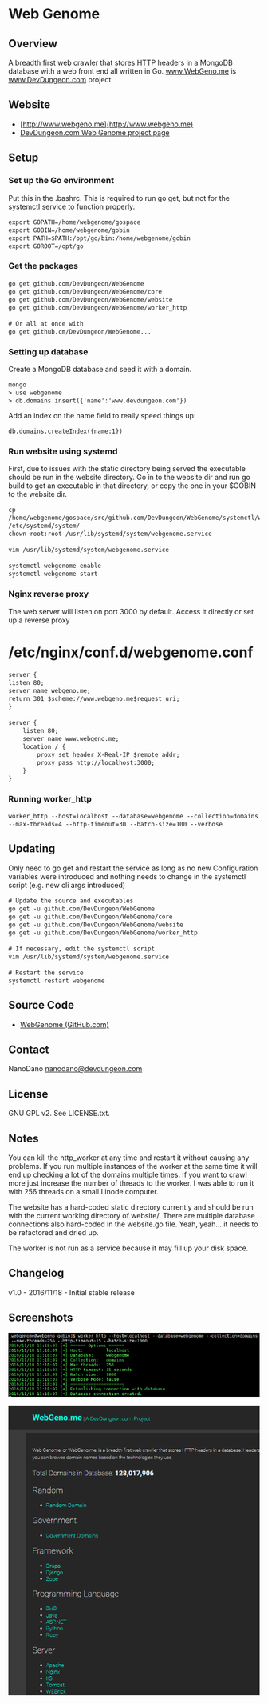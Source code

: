 # Web Genome

## Overview

A breadth first web crawler that stores HTTP headers in a MongoDB database with
a web front end all written in Go. www.WebGeno.me is www.DevDungeon.com project.

## Website

* [http://www.webgeno.me](http://www.webgeno.me)
* [DevDungeon.com Web Genome project page](http://www.devdungeon.com/content/web-genome)



## Setup

### Set up the Go environment

Put this in the .bashrc. This is required to run go get, but not for the
systemctl service to function properly.

	export GOPATH=/home/webgenome/gospace
	export GOBIN=/home/webgenome/gobin
	export PATH=$PATH:/opt/go/bin:/home/webgenome/gobin
	export GOROOT=/opt/go

### Get the packages

    go get github.com/DevDungeon/WebGenome
    go get github.com/DevDungeon/WebGenome/core
    go get github.com/DevDungeon/WebGenome/website
    go get github.com/DevDungeon/WebGenome/worker_http
    
    # Or all at once with
    go get github.cm/DevDungeon/WebGenome...
	
### Setting up database

Create a MongoDB database and seed it with a domain.

	mongo
	> use webgenome
	> db.domains.insert({'name':'www.devdungeon.com'})

Add an index on the name field to really speed things up:

	db.domains.createIndex({name:1})

### Run website using systemd

First, due to issues with the static directory being served the executable should
be run in the website directory. Go in to the website dir and run go build to get
an executable in that directory, or copy the one in your $GOBIN to the website dir.
	
	cp /home/webgenome/gospace/src/github.com/DevDungeon/WebGenome/systemctl/webgenome.service /etc/systemd/system/
	chown root:root /usr/lib/systemd/system/webgenome.service
	
	vim /usr/lib/systemd/system/webgenome.service
	
	systemctl webgenome enable
	systemctl webgenome start

### Nginx reverse proxy

The web server will listen on port 3000 by default.
Access it directly or set up a reverse proxy

# /etc/nginx/conf.d/webgenome.conf
	server {
	listen 80;
	server_name webgeno.me;
	return 301 $scheme://www.webgeno.me$request_uri;
	}

	server {
		listen 80;
		server_name www.webgeno.me;
		location / {
			proxy_set_header X-Real-IP $remote_addr;
			proxy_pass http://localhost:3000;
		}
	}


### Running worker_http
	worker_http --host=localhost --database=webgenome --collection=domains --max-threads=4 --http-timeout=30 --batch-size=100 --verbose


## Updating

Only need to go get and restart the service as long as no new Configuration
variables were introduced and nothing needs to change in the systemctl script
(e.g. new cli args introduced)

	# Update the source and executables
    go get -u github.com/DevDungeon/WebGenome
    go get -u github.com/DevDungeon/WebGenome/core
    go get -u github.com/DevDungeon/WebGenome/website
    go get -u github.com/DevDungeon/WebGenome/worker_http
		
	# If necessary, edit the systemctl script
	vim /usr/lib/systemd/system/webgenome.service
	
	# Restart the service
	systemctl restart webgenome

## Source Code
* [WebGenome (GitHub.com)](https://www.github.com/DevDungeon/WebGenome)

## Contact

NanoDano nanodano@devdungeon.com


## License

GNU GPL v2. See LICENSE.txt.

## Notes

You can kill the http_worker at any time and restart it without causing any problems.
If you run multiple instances of the worker at the same time it will end up checking
a lot of the domains multiple times. If you want to crawl more just increase the
number of threads to the worker. I was able to run it with 256 threads on a small
Linode computer.

The website has a hard-coded static directory currently and should be run with
the current working directory of website/. There are multiple database connections
also hard-coded in the website.go file. Yeah, yeah... it needs to be refactored
and dried up.

The worker is not run as a service because it may fill up your disk space.


## Changelog

v1.0 - 2016/11/18 - Initial stable release

## Screenshots

![Screenshot of worker](screenshots/worker_http.png)

![Screenshot of website](screenshots/website.png)
